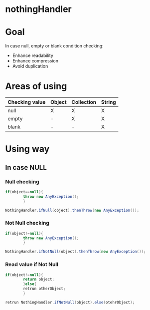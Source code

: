 # nothingHandler

# Goal

In case null, empty or blank condition checking:

* Enhance readability
* Enhance compression
* Avoid duplication

# Areas of using

| Checking value | Object | Collection | String |
|----------------|--------|------------|--------|
| null           | X      | X          | X      |
| empty          | -      | X          | X      |
| blank          | -      | -          | X      |

# Using way

## In case NULL

### Null checking

```java
if(object==null){
        throw new AnyException();
        }
```

```java
NothingHandler.ifNull(object).thenThrow(new AnyException());
```

### Not Null checking

```java
if(object!=null){
        throw new AnyException();
        }
```

```java
NothingHandler.ifNotNull(object).thenThrow(new AnyException());
```

### Read value if Not Null

```java
if(object!=null){
        return object;
        }else{
        retrun otherObject;
        }
```

```java
retrun NothingHandler.ifNotNull(object).else(otehrObject);
```